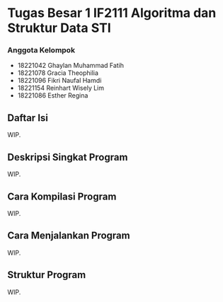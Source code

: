 # Tugas Besar 1 IF2111 Algoritma dan Struktur Data STI

### Anggota Kelompok
* 18221042	Ghaylan Muhammad Fatih
* 18221078	Gracia Theophilia
* 18221096	Fikri Naufal Hamdi
* 18221154	Reinhart Wisely Lim
* 18221086	Esther Regina

## Daftar Isi
WIP.

## Deskripsi Singkat Program
WIP.

## Cara Kompilasi Program
WIP.

## Cara Menjalankan Program
WIP.

## Struktur Program
WIP.
